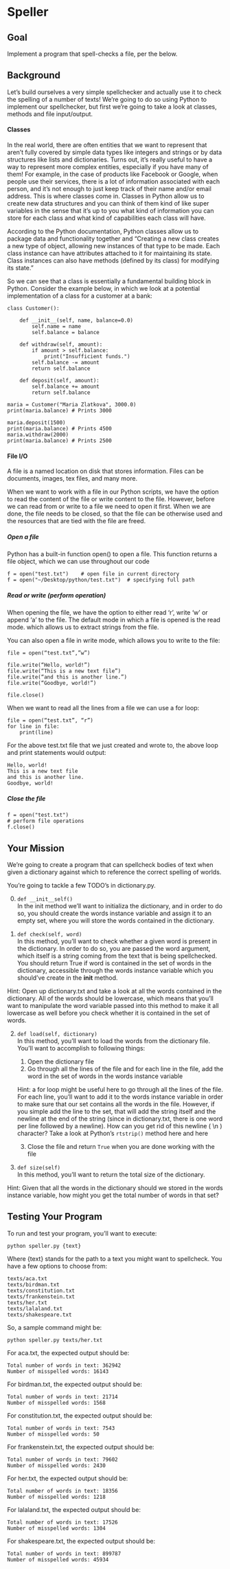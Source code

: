 # Speller 

## Goal 
Implement a program that spell-checks a file, per the below.

## Background 
Let’s build ourselves a very simple spellchecker and actually use it to check 
the spelling of a number of texts! We’re going to do so using Python to implement 
our spellchecker, but first we’re going to take a look at classes, methods and file input/output.

#### Classes 
In the real world, there are often entities that we want to represent that aren’t 
fully covered by simple data types like integers and strings or by data structures 
like lists and dictionaries. Turns out, it’s really useful to have a way to represent more 
complex entities, especially if you have many of them! For example, in the case 
of products like Facebook or Google, when people use their services, there is a 
lot of information associated with each person, and it’s not enough to just keep 
track of their name and/or email address. This is where classes come in. Classes in 
Python allow us to create new data structures and you can think of them kind of like 
super variables in the sense that it’s up to you what kind of information you can 
store for each class and what kind of capabilities each class will have. 

According to the Python documentation, Python classes allow us to package data 
and functionality together and “Creating a new class creates a new type of 
object, allowing new instances of that type to be made. Each class instance 
can have attributes attached to it for maintaining its state. Class instances 
can also have methods (defined by its class) for modifying its state.”

So we can see that a class is essentially a fundamental building block in Python. 
Consider the example below, in which we look at a potential implementation of a 
class for a customer at a bank:

```
class Customer():

    def __init__(self, name, balance=0.0)
        self.name = name
        self.balance = balance

    def withdraw(self, amount):
        if amount > self.balance:
            print("Insufficient funds.")
        self.balance -= amount
        return self.balance

    def deposit(self, amount):
        self.balance += amount
        return self.balance
```


```
maria = Customer("Maria Zlatkova", 3000.0)
print(maria.balance) # Prints 3000
```

```
maria.deposit(1500)
print(maria.balance) # Prints 4500
maria.withdraw(2000)
print(maria.balance) # Prints 2500
```

#### File I/O 
A file is a named location on disk that stores information. Files can be documents, 
images, tex files, and many more.

When we want to work with a file in our Python scripts, we have the option to read 
the content of the file or write content to the file. However, before we can 
read from or write to a file we need to open it first. When we are done, the 
file needs to be closed, so that the file can be otherwise used and the resources 
that are tied with the file are freed.

##### Open a file 
Python has a built-in function open() to open a file. This function returns a file 
object, which we can use throughout our code

```
f = open("test.txt")    # open file in current directory
f = open("~/Desktop/python/test.txt")  # specifying full path
```

##### Read or write (perform operation)
When opening the file, we have the option to either read ‘r’, write ‘w’ or append 
‘a’ to the file. The default mode in which a file is opened is the read mode. 
which allows us to extract strings from the file.

You can also open a file in write mode, which allows you to write to the file:
```
file = open(“test.txt”,”w”)

file.write(“Hello, world!”)
file.write(“This is a new text file”)
file.write(“and this is another line.”)
file.write(“Goodbye, world!”)

file.close()
```

When we want to read all the lines from a file we can use a for loop: 
```
file = open(“test.txt”, “r”)
for line in file:
	print(line) 
```

For the above test.txt file that we just created and wrote to, the above loop 
and print statements would output:

```
Hello, world!
This is a new text file
and this is another line.
Goodbye, world!

```

##### Close the file 
```
f = open("test.txt")
# perform file operations
f.close()
```

## Your Mission 
We’re going to create a program that can spellcheck bodies of text when given a 
dictionary against which to reference the correct spelling of worlds.

You’re going to tackle a few TODO’s in dictionary.py.

0. ```def __init__self()``` <br> 
In the init method we’ll want to initializa the dictionary, and in order to do so, 
you should create the words instance variable and assign it to an empty set, 
where you will store the words contained in the dictionary.

1. ```def check(self, word)``` <br> 
In this method, you’ll want to check whether a given word is present in the 
dictionary. In order to do so, you are passed the word argument, which itself is 
a string coming from the text that is being spellchecked. You should return True 
if word is contained in the set of words in the dictionary, accessible through 
the words instance variable which you should’ve create in the __init__ method.

Hint: Open up dictionary.txt and take a look at all the words contained in the 
dictionary. All of the words should be lowercase, which means that you’ll want 
to manipulate the word variable passed into this method to make it all lowercase 
as well before you check whether it is contained in the set of words.


2. ```def load(self, dictionary)``` <br> 
In this method, you’ll want to load the words from the dictionary file. You’ll 
want to accomplish to following things:
    1. Open the dictionary file 
    2. Go through all the lines of the file and for each line in the file, add 
    the word in the set of words in the words instance variable

    Hint: a for loop might be useful here to go through all the lines of the file. 
    For each line, you’ll want to add it to the words instance variable in order 
    to make sure that our set contains all the words in the file. However, if you 
    simple add the line to the set, that will add the string itself and the newline
    at the end of the string (since in dictionary.txt, there is one word per line 
    followed by a newline). How can you get rid of this newline ( \n ) character? 
    Take a look at Python’s ```rtstrip()``` method here and here

    3. Close the file and return ```True``` when you are done working with the file

3. ```def size(self)``` <br> 
In this method, you’ll want to return the total size of the dictionary.

Hint: Given that all the words in the dictionary should we stored in the words 
instance variable, how might you get the total number of words in that set?

## Testing Your Program 
To run and test your program, you’ll want to execute:

```
python speller.py {text}
```

Where {text} stands for the path to a text you might want to spellcheck. 
You have a few options to choose from:

```
texts/aca.txt
texts/birdman.txt
texts/constitution.txt
texts/frankenstein.txt
texts/her.txt
texts/lalaland.txt
texts/shakespeare.txt
```

So, a sample command might be:

```
python speller.py texts/her.txt
```

For aca.txt, the expected output should be:

```
Total number of words in text: 362942
Number of misspelled words: 16143
```

For birdman.txt, the expected output should be: 
```
Total number of words in text: 21714
Number of misspelled words: 1568
```

For constitution.txt, the expected output should be: 
```
Total number of words in text: 7543
Number of misspelled words: 50
```

For frankenstein.txt, the expected output should be: 
```
Total number of words in text: 79602
Number of misspelled words: 2430
```

For her.txt, the expected output should be: 
```
Total number of words in text: 18356
Number of misspelled words: 1218
```

For lalaland.txt, the expected output should be: 
```
Total number of words in text: 17526
Number of misspelled words: 1304
```

For shakespeare.txt, the expected output should be: 
```
Total number of words in text: 899787
Number of misspelled words: 45934
```



















